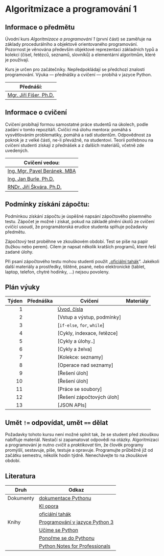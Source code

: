 # Algoritmizace a programování 1

## Informace o předmětu

Úvodní kurs _Algoritmizace a programování 1_ (první část) se zaměřuje na základy procedurálního a objektově orientovaného programování. Pozornost je věnována především objektové reprezentaci základních typů a kolekcí (čísel, řetězců, seznamů, slovníků) a elementární algoritmům, které je používají.

Kurs je určen pro začátečníky. Nepředpokládají se předchozí znalosti programování. Výuka — přednášky a cvičení — probíhá v jazyce Python.

| Přednáší:                   |
| --------------------------- |
| [Mgr. Jiří Fišer, Ph.D.][1] |

[1]: https://ki.ujep.cz/cs/personalni-slozeni/jiri-fiser/

## Informace o cvičení

Cvičení probíhají formou samostatné práce studentů na úkolech, podle zadání v tomto repozitáři. Cvičící má úlohu mentora: pomáhá s vysvětlováním problematiky, pomáhá a radí studentům. Odpovědnost za pokrok je z velké části, ne-li převážně, na studentovi. Teorii potřebnou na cvičení studenti získají z přednášek a z dalších materiálů, včetně zde uvedených.

| Cvičení vedou:                    |
| --------------------------------- |
| [Ing. Mgr. Pavel Beránek, MBA][2] |
| [Ing. Jan Burle, Ph.D.][3]        |
| [RNDr. Jiří Škvára, Ph.D.][4]     |

[2]: https://ki.ujep.cz/cs/personalni-slozeni/pavel-beranek/
[3]: https://ki.ujep.cz/cs/personalni-slozeni/jan-burle/
[4]: https://ki.ujep.cz/cs/personalni-slozeni/jiri-skvara/

## Podmínky získání zápočtu:

Podmínkou získání zápočtu je úspěšné napsání zápočtového písemného testu. Zápočet je možné i získat, pokud na základě plnění úkolů ze cvičení cvičící usoudí, že programátorská erudice studenta splňuje požadavky předmětu.

Zápočtový test proběhne ve zkouškovém období. Test se píše na papír (tužkou nebo perem). Cílem je napsat několik kratších programů, které řeší zadané úlohy.

Při psaní zápočtového testu mohou studenti použít „[oficiální tahák](#literatura)“. Jakékoli další materiály a prostředky, tištěné, psané, nebo elektronické (tablet, laptop, telefon, chytré hodinky, ...) nejsou povoleny.

## Plán výuky

| Týden | Přednáška | Cvičení                                           | Materiály |
| ----: | --------- | ------------------------------------------------- | --------- |
|     1 |           | [Úvod, čísla](./týden/01.md)                      |           |
|     2 |           | [Vstup a výstup, podmínky]<!--(./týden/02.md)-->  |           |
|     3 |           | [`if-else`, `for`, `while`]<!--(./týden/03.md)--> |           |
|     4 |           | [Cykly, indexace, řetězce]<!--(./týden/04.md)-->  |           |
|     5 |           | [Cykly a úlohy..]<!--(./týden/05.md)-->           |           |
|     6 |           | [Cykly a želva]<!--(./týden/06.md)-->             |           |
|     7 |           | [Kolekce: seznamy]<!--(./týden/07.md)-->          |           |
|     8 |           | [Operace nad seznamy]<!--(./týden/08.md)-->       |           |
|     9 |           | [Řešení úloh]<!--(./týden/09.md)-->               |           |
|    10 |           | [Řešení úloh]<!--(./týden/10.md)-->               |           |
|    11 |           | [Práce se soubory]<!--(./týden/11.md)-->          |           |
|    12 |           | [Řešení zápočtových úloh]<!--(./týden/12.md)-->   |           |
|    13 |           | [JSON APIs]<!--(./týden/13.md)-->                 |           |

## Umět `!=` odpovídat, umět `==` dělat

Požadavky tohoto kursu není možné splnit tak, že se student před zkouškou nabifluje materiál. Nestačí si zapamatovat odpovědi na otázky. Algoritmizaci a programování je nutno _cvičit_ a _praktikovat_ tím, že člověk programy promýšlí, sestavuje, píše, testuje a opravuje. Programujte průběžně již od začátku semestru, několik hodin týdně. Nenechávejte to na zkouškové období.

## Literatura

| Druh | Odkaz |
| --- | --- |
| Dokumenty | [dokumentace Pythonu](https://docs.python.org/3.12/) |
|  | [KI opora](https://ki.ujep.cz/opory/Informatika/Bc_Informatika_pro_vzdelavani/Algoritmizace_a_programovani_I.html) |
|  | [oficiální tahák](./zdroje/qp.pdf) |
| Knihy | [Programování v jazyce Python 3](https://howto.py.cz/) |
|  | [Učíme se Python](https://python.cz/zacatecnici/) |
|  | [Ponořme se do Pythonu](https://www.nic.cz/files/edice/python_3.pdf) |
|  | [Python Notes for Professionals](https://books.goalkicker.com/PythonBook/PythonNotesForProfessionals.pdf) |
